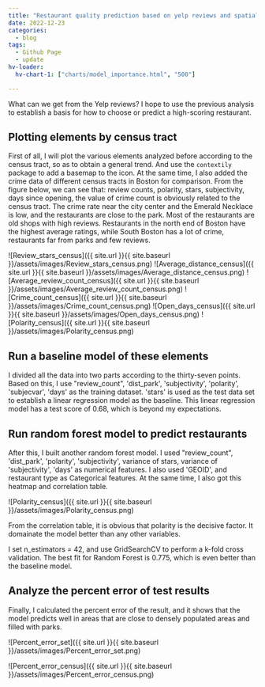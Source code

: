 ```yaml
---
title: "Restaurant quality prediction based on yelp reviews and spatial location"
date: 2022-12-23
categories:
  - blog
tags:
  - Github Page
  - update
hv-loader:
  hv-chart-1: ["charts/model_importance.html", "500"]

---
```



What can we get from the Yelp reviews? I hope to use the previous analysis to establish a basis for how to choose or predict a high-scoring restaurant.

## Plotting elements by census tract

First of all, I will plot the various elements analyzed before according to the census tract, so as to obtain a general trend. And use the `contextily` package to add a basemap to the icon. At the same time, I also added the crime data of different census tracts in Boston for comparison. From the figure below, we can see that: review counts, polarity, stars, subjectivity, days since opening, the value of crime count is obviously related to the census tract. The crime rate near the city center and the Emerald Necklace is low, and the restaurants are close to the park. Most of the restaurants are old shops with high reviews. Restaurants in the north end of Boston have the highest average ratings, while South Boston has a lot of crime, restaurants far from parks and few reviews.

![Review_stars_census]({{ site.url }}{{ site.baseurl }}/assets/images/Review_stars_census.png)
![Average_distance_census]({{ site.url }}{{ site.baseurl }}/assets/images/Average_distance_census.png)
![Average_review_count_census]({{ site.url }}{{ site.baseurl }}/assets/images/Average_review_count_census.png)
![Crime_count_census]({{ site.url }}{{ site.baseurl }}/assets/images/Crime_count_census.png)
![Open_days_census]({{ site.url }}{{ site.baseurl }}/assets/images/Open_days_census.png)
![Polarity_census]({{ site.url }}{{ site.baseurl }}/assets/images/Polarity_census.png)


## Run a baseline model of these elements

I divided all the data into two parts according to the thirty-seven points. Based on this, I use "review_count", 'dist_park', 'subjectivity', 'polarity', 'subjecvar', 'days' as the training dataset. 'stars' is used as the test data set to establish a linear regression model as the baseline. This linear regression model has a test score of 0.68, which is beyond my expectations.

## Run random forest model to predict restaurants

After this, I built another random forest model. I used "review_count", 'dist_park', 'polarity', 'subjectivity', variance of stars, variance of 'subjectivity', 'days' as numerical features. I also used 'GEOID', and restaurant type as Categorical features. 
At the same time, I also got this heatmap and correlation table.

![Polarity_census]({{ site.url }}{{ site.baseurl }}/assets/images/Polarity_census.png)

From the correlation table, it is obvious that polarity is the decisive factor. It domainate the model better than any other variables.

<div id="hv-chart-1"></div>

I set n_estimators = 42, and use GridSearchCV to perform a k-fold cross validation. The best fit for Random Forest is 0.775, which is even better than the baseline model.

## Analyze the percent error of test results

Finally, I calculated the percent error of the result, and it shows that the model predicts well in areas that are close to densely populated areas and filled with parks.

![Percent_error_set]({{ site.url }}{{ site.baseurl }}/assets/images/Percent_error_set.png)

![Percent_error_census]({{ site.url }}{{ site.baseurl }}/assets/images/Percent_error_census.png)